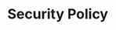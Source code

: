 # Security Policy

<!-- https://firebase.google.com/support/privacy -->
<!-- Data encryption
Firebase services encrypt data in transit using HTTPS and logically isolate customer data.

In addition, several Firebase services also encrypt their data at rest:

Cloud Firestore Cloud Functions for Firebase Cloud Storage for Firebase Firebase Crashlytics Firebase Authentication Firebase Cloud Messaging -->